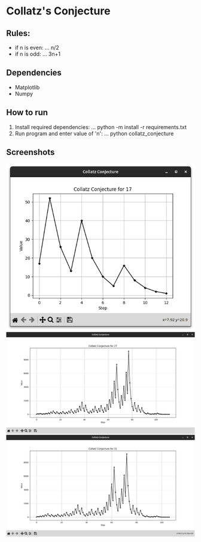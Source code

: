 # Collatz's Conjecture

## Rules:
* if n is even:
... n/2
* if n is odd:
... 3n+1

## Dependencies
* Matplotlib
* Numpy

## How to run
1. Install required dependencies:
... python -m install -r requirements.txt
2. Run program and enter value of 'n':
... python collatz_conjecture

## Screenshots

![Graph for number 17](https://raw.githubusercontent.com/madhavchopra99/collatz_conjecture/main/screenshots/17.png)
![Graph for number 27](https://raw.githubusercontent.com/madhavchopra99/collatz_conjecture/main/screenshots/27.png)
![Graph for number 31](https://raw.githubusercontent.com/madhavchopra99/collatz_conjecture/main/screenshots/31.png)
